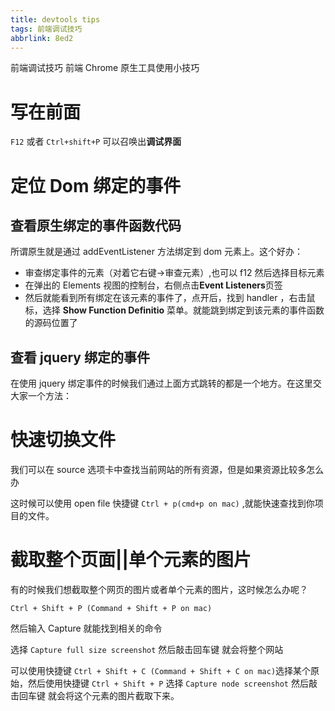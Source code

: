 ```yaml
---
title: devtools tips
tags: 前端调试技巧
abbrlink: 8ed2
---
```


前端调试技巧
前端 Chrome 原生工具使用小技巧

<!-- more -->

# 写在前面

`F12` 或者 `Ctrl+shift+P` 可以召唤出**调试界面**

# 定位 Dom 绑定的事件

## 查看原生绑定的事件函数代码
 
所谓原生就是通过 addEventListener 方法绑定到 dom 元素上。这个好办：

* 审查绑定事件的元素（对着它右键->审查元素）,也可以 f12 然后选择目标元素
* 在弹出的 Elements 视图的控制台，右侧点击**Event Listeners**页签
* 然后就能看到所有绑定在该元素的事件了，点开后，找到 handler ，右击鼠标，选择 **Show Function Definitio** 菜单。就能跳到绑定到该元素的事件函数的源码位置了

## 查看 jquery 绑定的事件

在使用 jquery 绑定事件的时候我们通过上面方式跳转的都是一个地方。在这里交大家一个方法：

# 快速切换文件

我们可以在 source 选项卡中查找当前网站的所有资源，但是如果资源比较多怎么办

这时候可以使用 open file 快捷键 `Ctrl + p(cmd+p on mac)` ,就能快速查找到你项目的文件。

# 截取整个页面||单个元素的图片

有的时候我们想截取整个网页的图片或者单个元素的图片，这时候怎么办呢？

`Ctrl + Shift + P (Command + Shift + P on mac)`

然后输入 Capture 就能找到相关的命令

选择 `Capture full size screenshot` 然后敲击回车键 就会将整个网站

可以使用快捷键 `Ctrl + Shift + C (Command + Shift + C on mac)`选择某个原始，然后使用快捷键 `Ctrl + Shift + P`
选择 `Capture node screenshot` 然后敲击回车键 就会将这个元素的图片截取下来。
